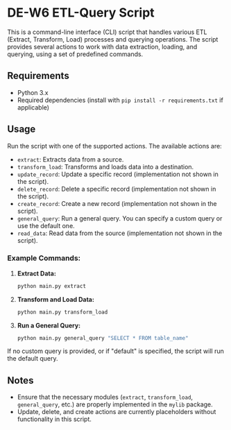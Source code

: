 # DE-W6 ETL-Query Script

This is a command-line interface (CLI) script that handles various ETL (Extract, Transform, Load) processes and querying operations. The script provides several actions to work with data extraction, loading, and querying, using a set of predefined commands.

## Requirements

- Python 3.x
- Required dependencies (install with `pip install -r requirements.txt` if applicable)

## Usage

Run the script with one of the supported actions. The available actions are:

- `extract`: Extracts data from a source.
- `transform_load`: Transforms and loads data into a destination.
- `update_record`: Update a specific record (implementation not shown in the script).
- `delete_record`: Delete a specific record (implementation not shown in the script).
- `create_record`: Create a new record (implementation not shown in the script).
- `general_query`: Run a general query. You can specify a custom query or use the default one.
- `read_data`: Read data from the source (implementation not shown in the script).

### Example Commands:

1. **Extract Data:**
   ```bash
   python main.py extract
   ```
2. **Transform and Load Data:**
   ```bash
   python main.py transform_load
   ```
3. **Run a General Query:**
   ```bash
   python main.py general_query "SELECT * FROM table_name"
   ```

If no custom query is provided, or if "default" is specified, the script will run the default query.

## Notes

- Ensure that the necessary modules (`extract`, `transform_load`, `general_query`, etc.) are properly implemented in the `mylib` package.
- Update, delete, and create actions are currently placeholders without functionality in this script.




